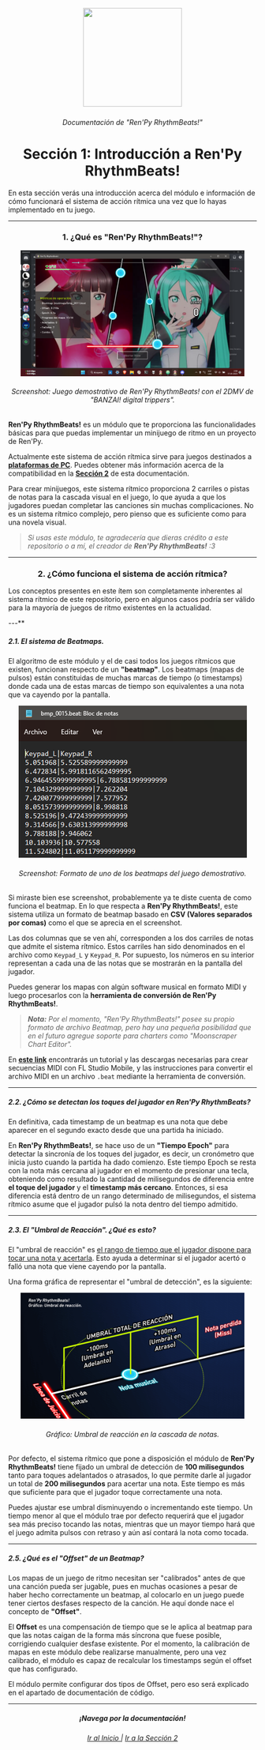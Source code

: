<p align="center">
  <img width="200" height="200" src="https://user-images.githubusercontent.com/77955772/208582867-fe267999-3f6c-448f-ae78-26b14ced10ac.png">
</p>
<h6 align = "center"> Documentación de "Ren'Py RhythmBeats!" </h1>
<h1 align = "center"> Sección 1: Introducción a Ren'Py RhythmBeats! </h5>

En esta sección verás una introducción acerca del módulo e información de cómo funcionará el sistema de acción rítmica una vez que lo hayas implementado en tu juego.

---

<h3 align="center"> 1. ¿Qué es "Ren'Py RhythmBeats!"? </h3>

<p align="center"><img width="90%" height="90%" src="img/doc_image_01.png"/></p>
<h6 align = "center"> <i>Screenshot: Juego demostrativo de Ren'Py RhythmBeats! con el 2DMV de "BANZAI! digital trippers".</i> </h6>

**Ren'Py RhythmBeats!** es un módulo que te proporciona las funcionalidades básicas para que puedas implementar un minijuego de ritmo en un proyecto de Ren'Py.

Actualmente este sistema de acción rítmica sirve para juegos destinados a <ins>**plataformas de PC**</ins>. Puedes obtener más información acerca de la compatibilidad en la **[Sección 2](doc_section_02.md)** de esta documentación.

Para crear minijuegos, este sistema rítmico proporciona 2 carriles o pistas de notas para la cascada visual en el juego, lo que ayuda a que los jugadores puedan completar las canciones sin muchas complicaciones. No es un sistema rítmico complejo, pero pienso que es suficiente como para una novela visual.

> _Si usas este módulo, te agradecería que dieras crédito a este repositorio o a mí, el creador de **Ren'Py RhythmBeats!** :3_

---

<h3 align="center"> 2. ¿Cómo funciona el sistema de acción rítmica? </h3>

Los conceptos presentes en este ítem son completamente inherentes al sistema rítmico de este repositorio, pero en algunos casos podría ser válido para la mayoría de juegos de ritmo existentes en la actualidad.

---**

##### 2.1. El sistema de Beatmaps.

El algoritmo de este módulo y el de casi todos los juegos rítmicos que existen, funcionan respecto de un **"beatmap"**. Los beatmaps (mapas de pulsos) están constituidas de muchas marcas de tiempo (o timestamps) donde cada una de estas marcas de tiempo son equivalentes a una nota que va cayendo por la pantalla.

<p align="center"><img src="img/doc_image_02.png"/></p>
<h6 align = "center"> <i>Screenshot: Formato de uno de los beatmaps del juego demostrativo.</i> </h6>

Si miraste bien ese screenshot, probablemente ya te diste cuenta de como funciona el beatmap. En lo que respecta a **Ren'Py RhythmBeats!**, este sistema utiliza un formato de beatmap basado en **CSV (Valores separados por comas)** como el que se aprecia en el screenshot.

Las dos columnas que se ven ahí, corresponden a los dos carriles de notas que admite el sistema rítmico. Estos carriles han sido denominados en el archivo como `Keypad_L` y `Keypad_R`. Por supuesto, los números en su interior representan a cada una de las notas que se mostrarán en la pantalla del jugador.

Puedes generar los mapas con algún software musical en formato MIDI y luego procesarlos con la **herramienta de conversión de Ren'Py RhythmBeats!**.

> _**Nota:** Por el momento, "Ren'Py RhythmBeats!" posee su propio formato de archivo Beatmap, pero hay una pequeña posibilidad que en el futuro agregue soporte para charters como "Moonscraper Chart Editor"._

En **[este link](doc_section_05.md)** encontrarás un tutorial y las descargas necesarias para crear secuencias MIDI con FL Studio Mobile, y las instrucciones para convertir el archivo MIDI en un archivo `.beat` mediante la herramienta de conversión.

---

##### 2.2. ¿Cómo se detectan los toques del jugador en Ren'Py RhythmBeats?

En definitiva, cada timestamp de un beatmap es una nota que debe aparecer en el segundo exacto desde que una partida ha iniciado.

En **Ren'Py RhythmBeats!**, se hace uso de un **"Tiempo Epoch"** para detectar la sincronía de los toques del jugador, es decir, un cronómetro que inicia justo cuando la partida ha dado comienzo. Este tiempo Epoch se resta con la nota más cercana al jugador en el momento de presionar una tecla, obteniendo como resultado la cantidad de milisegundos de diferencia entre **el toque del jugador** y el **timestamp más cercano**. Entonces, si esa diferencia está dentro de un rango determinado de milisegundos, el sistema rítmico asume que el jugador pulsó la nota dentro del tiempo admitido.

---

##### 2.3. El "Umbral de Reacción". ¿Qué es esto?

El "umbral de reacción" es <u>el rango de tiempo que el jugador dispone para tocar una nota y acertarla</u>. Esto ayuda a determinar si el jugador acertó o falló una nota que viene cayendo por la pantalla.

Una forma gráfica de representar el "umbral de detección", es la siguiente:

<p align="center"><img width="90%" height="90%" src="img/doc_image_03.png"/></p>
<h6 align = "center"> <i>Gráfico: Umbral de reacción en la cascada de notas.</i> </h6>

Por defecto, el sistema rítmico que pone a disposición el módulo de **Ren'Py RhythmBeats!** tiene fijado un umbral de detección de **100 milisegundos** tanto para toques adelantados o atrasados, lo que permite darle al jugador un total de **200 milisegundos** para acertar una nota. Este tiempo es más que suficiente para que el jugador toque correctamente una nota.

Puedes ajustar ese umbral disminuyendo o incrementando este tiempo. Un tiempo menor al que el módulo trae por defecto requerirá que el jugador sea más preciso tocando las notas, mientras que un mayor tiempo hará que el juego admita pulsos con retraso y aún así contará la nota como tocada.

---

##### 2.5. ¿Qué es el "Offset" de un Beatmap?

Los mapas de un juego de ritmo necesitan ser "calibrados" antes de que una canción pueda ser jugable, pues en muchas ocasiones a pesar de haber hecho correctamente un beatmap, al colocarlo en un juego puede tener ciertos desfases respecto de la canción. He aquí donde nace el concepto de **"Offset"**.

El **Offset** es una compensación de tiempo que se le aplica al beatmap para que las notas caigan de la forma más síncrona que fuese posible, corrigiendo cualquier desfase existente. Por el momento, la calibración de mapas en este módulo debe realizarse manualmente, pero una vez calibrado, el módulo es capaz de recalcular los timestamps según el offset que has configurado.

El módulo permite configurar dos tipos de Offset, pero eso será explicado en el apartado de documentación de código.



---

<h5 align = "center"> ¡Navega por la documentación! </h6>
<h6 align = "center"> <a href="doc_mainpage.md"> Ir al Inicio </a> | <a href="doc_section_02.md"> Ir a la Sección 2</a> </h6>
